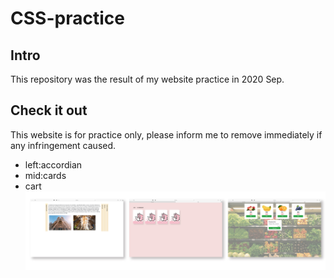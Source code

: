 # CSS-practice

## Intro
This repository was the result of my website practice in 2020 Sep.


## Check it out
This website is for practice only, 
please inform me to remove immediately if any infringement caused.

- left:accordian
- mid:cards
- cart
![image](https://github.com/vivianafu/JQuery-practice/blob/master/preview2-01.jpg)
